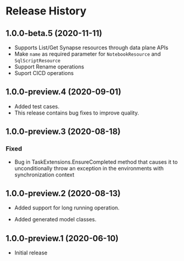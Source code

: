 # Release History

## 1.0.0-beta.5 (2020-11-11)
- Supports List/Get Synapse resources through data plane APIs
- Make `name` as required parameter for `NotebookResource` and `SqlScriptResource`
- Support Rename operations
- Suport CICD operations

## 1.0.0-preview.4 (2020-09-01)
- Added test cases.
- This release contains bug fixes to improve quality.

## 1.0.0-preview.3 (2020-08-18)

### Fixed
- Bug in TaskExtensions.EnsureCompleted method that causes it to unconditionally throw an exception in the environments with synchronization context

## 1.0.0-preview.2 (2020-08-13)

- Added support for long running operation.

- Added generated model classes.

## 1.0.0-preview.1 (2020-06-10)
- Initial release
